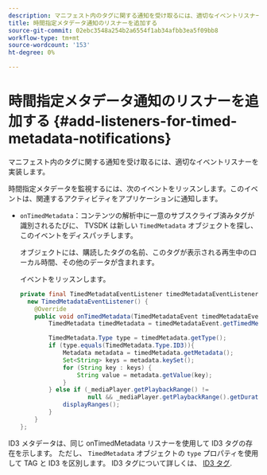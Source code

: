 ```yaml
---
description: マニフェスト内のタグに関する通知を受け取るには、適切なイベントリスナーを実装します。
title: 時間指定メタデータ通知のリスナーを追加する
source-git-commit: 02ebc3548a254b2a6554f1ab34afbb3ea5f09bb8
workflow-type: tm+mt
source-wordcount: '153'
ht-degree: 0%

---
```


# 時間指定メタデータ通知のリスナーを追加する {#add-listeners-for-timed-metadata-notifications}

マニフェスト内のタグに関する通知を受け取るには、適切なイベントリスナーを実装します。

時間指定メタデータを監視するには、次のイベントをリッスンします。このイベントは、関連するアクティビティをアプリケーションに通知します。

* `onTimedMetadata`：コンテンツの解析中に一意のサブスクライブ済みタグが識別されるたびに、 TVSDK は新しい `TimedMetadata` オブジェクトを探し、このイベントをディスパッチします。

  オブジェクトには、購読したタグの名前、このタグが表示される再生中のローカル時間、その他のデータが含まれます。

  イベントをリッスンします。

  ```java
  private final TimedMetadataEventListener timedMetadataEventListener =  
    new TimedMetadataEventListener() { 
      @Override 
      public void onTimedMetadata(TimedMetadataEvent timedMetadataEvent) { 
          TimedMetadata timedMetadata = timedMetadataEvent.getTimedMetadata(); 
  
          TimedMetadata.Type type = timedMetadata.getType(); 
          if (type.equals(TimedMetadata.Type.ID3)){ 
              Metadata metadata = timedMetadata.getMetadata(); 
              Set<String> keys = metadata.keySet(); 
              for (String key : keys) { 
                  String value = metadata.getValue(key); 
              } 
          } else if (_mediaPlayer.getPlaybackRange() !=  
                     null && _mediaPlayer.getPlaybackRange().getDuration() > 0) { 
              displayRanges(); 
          } 
      } 
  }; 
  ```

ID3 メタデータは、同じ onTimedMetadata リスナーを使用して ID3 タグの存在を示します。 ただし、 `TimedMetadata` オブジェクトの `type` プロパティを使用して TAG と ID3 を区別します。 ID3 タグについて詳しくは、 [ID3 タグ](../../../tvsdk-1.4-for-android/notification-system/android-1.4-id3-metadata-retrieve.md).

